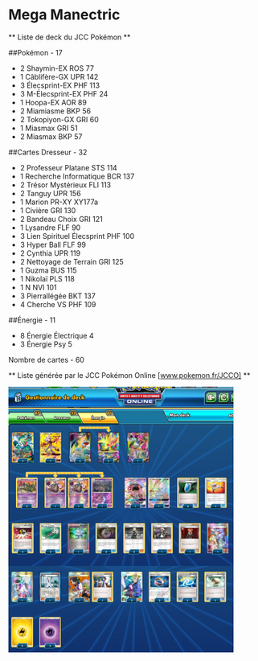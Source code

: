 # Mega Manectric

** Liste de deck du JCC Pokémon **

##Pokémon - 17

* 2 Shaymin-EX ROS 77
* 1 Câblifère-GX UPR 142
* 3 Élecsprint-EX PHF 113
* 3 M-Élecsprint-EX PHF 24
* 1 Hoopa-EX AOR 89
* 2 Miamiasme BKP 56
* 2 Tokopiyon-GX GRI 60
* 1 Miasmax GRI 51
* 2 Miasmax BKP 57

##Cartes Dresseur - 32

* 2 Professeur Platane STS 114
* 1 Recherche Informatique BCR 137
* 2 Trésor Mystérieux FLI 113
* 2 Tanguy UPR 156
* 1 Marion PR-XY XY177a
* 1 Civière GRI 130
* 2 Bandeau Choix GRI 121
* 1 Lysandre FLF 90
* 3 Lien Spirituel Élecsprint PHF 100
* 3 Hyper Ball FLF 99
* 2 Cynthia UPR 119
* 2 Nettoyage de Terrain GRI 125
* 1 Guzma BUS 115
* 1 Nikolaï PLS 118
* 1 N NVI 101
* 3 Pierrallégée BKT 137
* 4 Cherche VS PHF 109

##Énergie - 11

* 8 Énergie Électrique  4
* 3 Énergie Psy  5

Nombre de cartes - 60

** Liste générée par le JCC Pokémon Online [www.pokemon.fr/JCCO] **

![alt text](img/MegaManectric.png)
